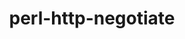 ---
title: "perl-http-negotiate"
layout: cache
categories: [package, develop]
meta: {"compilers": ["gcc@=11.1.0", "gcc@=11.4.0"], "num_specs": 9, "num_specs_by_stack": {"data-vis-sdk": 4, "e4s": 4, "hep": 5, "root": 9}, "oss": ["ubuntu20.04", "ubuntu22.04"], "platforms": ["linux"], "stacks": ["data-vis-sdk", "e4s", "hep", "root"], "targets": ["x86_64_v3"], "versions": ["6.01"]}
spec_details: [{"compiler": "gcc@=11.1.0", "hash": "ajokusth54osuq7lul7ni3x5n2rhnwpz", "os": "ubuntu20.04", "platform": "linux", "size": "-", "stacks": ["data-vis-sdk", "root"], "tarball": "https://binaries.spack.io/develop/build_cache/linux-ubuntu20.04-x86_64_v3/gcc-11.1.0/perl-http-negotiate-6.01/linux-ubuntu20.04-x86_64_v3-gcc-11.1.0-perl-http-negotiate-6.01-ajokusth54osuq7lul7ni3x5n2rhnwpz.spack", "target": "x86_64_v3", "variants": ["build_system=perl"], "versions": ["6.01"]}, {"compiler": "gcc@=11.1.0", "hash": "4uiwx5raeht3i6nunagprzkalwngk3fl", "os": "ubuntu20.04", "platform": "linux", "size": "-", "stacks": ["data-vis-sdk", "root"], "tarball": "https://binaries.spack.io/develop/build_cache/linux-ubuntu20.04-x86_64_v3/gcc-11.1.0/perl-http-negotiate-6.01/linux-ubuntu20.04-x86_64_v3-gcc-11.1.0-perl-http-negotiate-6.01-4uiwx5raeht3i6nunagprzkalwngk3fl.spack", "target": "x86_64_v3", "variants": ["build_system=perl"], "versions": ["6.01"]}, {"compiler": "gcc@=11.1.0", "hash": "d2jq4fli3jrc4yonhjqgfarysmy5gdgk", "os": "ubuntu20.04", "platform": "linux", "size": "-", "stacks": ["data-vis-sdk", "root"], "tarball": "https://binaries.spack.io/develop/build_cache/linux-ubuntu20.04-x86_64_v3/gcc-11.1.0/perl-http-negotiate-6.01/linux-ubuntu20.04-x86_64_v3-gcc-11.1.0-perl-http-negotiate-6.01-d2jq4fli3jrc4yonhjqgfarysmy5gdgk.spack", "target": "x86_64_v3", "variants": ["build_system=perl"], "versions": ["6.01"]}, {"compiler": "gcc@=11.1.0", "hash": "3zpbx7r24b6qcs7rsmtkjk44wsscoiv6", "os": "ubuntu20.04", "platform": "linux", "size": "-", "stacks": ["data-vis-sdk", "root"], "tarball": "https://binaries.spack.io/develop/build_cache/linux-ubuntu20.04-x86_64_v3/gcc-11.1.0/perl-http-negotiate-6.01/linux-ubuntu20.04-x86_64_v3-gcc-11.1.0-perl-http-negotiate-6.01-3zpbx7r24b6qcs7rsmtkjk44wsscoiv6.spack", "target": "x86_64_v3", "variants": ["build_system=perl"], "versions": ["6.01"]}, {"compiler": "gcc@=11.4.0", "hash": "qnmnslgc4op4wopq5ltkzfaulfbncnvt", "os": "ubuntu22.04", "platform": "linux", "size": "-", "stacks": ["e4s", "hep", "root"], "tarball": "https://binaries.spack.io/develop/build_cache/linux-ubuntu22.04-x86_64_v3/gcc-11.4.0/perl-http-negotiate-6.01/linux-ubuntu22.04-x86_64_v3-gcc-11.4.0-perl-http-negotiate-6.01-qnmnslgc4op4wopq5ltkzfaulfbncnvt.spack", "target": "x86_64_v3", "variants": ["build_system=perl"], "versions": ["6.01"]}, {"compiler": "gcc@=11.4.0", "hash": "ndadkxc2rvg6dqx7bgyirm5db7bsr2td", "os": "ubuntu22.04", "platform": "linux", "size": "-", "stacks": ["e4s", "hep", "root"], "tarball": "https://binaries.spack.io/develop/build_cache/linux-ubuntu22.04-x86_64_v3/gcc-11.4.0/perl-http-negotiate-6.01/linux-ubuntu22.04-x86_64_v3-gcc-11.4.0-perl-http-negotiate-6.01-ndadkxc2rvg6dqx7bgyirm5db7bsr2td.spack", "target": "x86_64_v3", "variants": ["build_system=perl"], "versions": ["6.01"]}, {"compiler": "gcc@=11.4.0", "hash": "pokxclqvf4t7a25th3esvrnm2qn757lw", "os": "ubuntu22.04", "platform": "linux", "size": "-", "stacks": ["e4s", "hep", "root"], "tarball": "https://binaries.spack.io/develop/build_cache/linux-ubuntu22.04-x86_64_v3/gcc-11.4.0/perl-http-negotiate-6.01/linux-ubuntu22.04-x86_64_v3-gcc-11.4.0-perl-http-negotiate-6.01-pokxclqvf4t7a25th3esvrnm2qn757lw.spack", "target": "x86_64_v3", "variants": ["build_system=perl"], "versions": ["6.01"]}, {"compiler": "gcc@=11.4.0", "hash": "oes5zwlbf2h5xc5otybt2gbmbna5xb63", "os": "ubuntu22.04", "platform": "linux", "size": "-", "stacks": ["e4s", "hep", "root"], "tarball": "https://binaries.spack.io/develop/build_cache/linux-ubuntu22.04-x86_64_v3/gcc-11.4.0/perl-http-negotiate-6.01/linux-ubuntu22.04-x86_64_v3-gcc-11.4.0-perl-http-negotiate-6.01-oes5zwlbf2h5xc5otybt2gbmbna5xb63.spack", "target": "x86_64_v3", "variants": ["build_system=perl"], "versions": ["6.01"]}, {"compiler": "gcc@=11.4.0", "hash": "73opwnfbjqogdfh2gud4ur36smvkfhcj", "os": "ubuntu22.04", "platform": "linux", "size": "-", "stacks": ["hep", "root"], "tarball": "https://binaries.spack.io/develop/build_cache/linux-ubuntu22.04-x86_64_v3/gcc-11.4.0/perl-http-negotiate-6.01/linux-ubuntu22.04-x86_64_v3-gcc-11.4.0-perl-http-negotiate-6.01-73opwnfbjqogdfh2gud4ur36smvkfhcj.spack", "target": "x86_64_v3", "variants": ["build_system=perl"], "versions": ["6.01"]}]
---